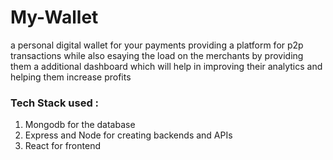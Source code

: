 # My-Wallet
a personal digital wallet for your payments
providing a platform for p2p transactions while also esaying the load on the merchants 
by providing them a additional dashboard which will help in improving their analytics and helping them increase profits

### Tech Stack used :
1. Mongodb for the database
2. Express and Node for creating backends and APIs
3. React for frontend 
